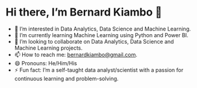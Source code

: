 # Hi there, I’m Bernard Kiambo 👋

- 👀 I’m interested in Data Analytics, Data Science and Machine Learning.
- 🌱 I’m currently learning Machine Learning using Python and Power BI.
- 💞️ I’m looking to collaborate on Data Analytics, Data Science and Machine Learning projects.
- 📫 How to reach me: bernardkiambo@gmail.com.
- 😄 Pronouns: He/Him/His
- ⚡ Fun fact: I’m a self-taught data analyst/scientist with a passion for continuous learning and problem-solving.


<!---
[Your GitHub username]/[Your GitHub username] is a ✨ special ✨ repository because its `README.md` (this file) appears on your GitHub profile.
You can click the Preview link to take a look at your changes.
--->
